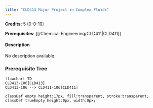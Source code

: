 ```yaml
---
title: "CLD413 Major Project in Complex Fluids"
---
```

**Credits:** 5 (0-0-10)

**Prerequisites:** [[/Chemical Engineering/CLD411|CLD411]]

#### Description
No description available.

### Prerequisite Tree

```mermaid
flowchart TD
CLD413-106[CLD413]
CLD413-106 --> CLD411-106[CLD411]

classDef empty height:17px, fill:transparent, stroke:transparent;
classDef trueEmpty height:0px, width:0px;
```